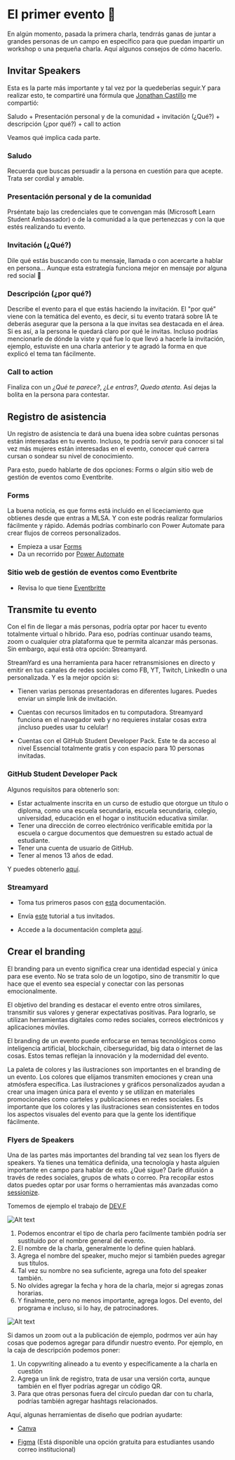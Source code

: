 # El primer evento :eyes:

En algún momento, pasada la primera charla, tendrrás ganas de juntar a grandes personas de un campo en específico para que puedan impartir un workshop o una pequeña charla. Aquí algunos consejos de cómo hacerlo.


## Invitar Speakers
Esta es la parte más importante y tal vez por la quedeberías seguir.Y para realizar esto, te compartiré una fórmula que [Jonathan Castillo]() me compartió:

Saludo + Presentación personal y de la comunidad + invitación (¿Qué?) + descripción (¿por qué?) + call to action

Veamos qué implica cada parte.
### Saludo
Recuerda que buscas persuadir a la persona en cuestión para que acepte. Trata ser cordial y amable.
### Presentación personal y de la comunidad
Prséntate bajo las credenciales que te convengan más (Microsoft Learn Student Ambassador) o  de la comunidad a la que pertenezcas y con la que estés realizando tu evento.
### Invitación (¿Qué?)
Dile qué estás buscando con tu mensaje, llamada o con acercarte a hablar en persona... Aunque esta estrategía funciona mejor en mensaje por alguna red social  :see_no_evil:
### Descripción (¿por qué?)
Describe el evento para el que estás haciendo la invitación. El "por qué" viene con la temática del evento, es decir, si tu evento tratará sobre IA te deberás asegurar que la persona a la que invitas sea destacada en el área. Si es así, a la persona le quedará claro por qué le invitas.
Incluso podrías mencionarle de dónde la viste y qué fue lo que llevó a hacerle la invitación, ejemplo, estuviste en una charla anterior y te agradó la forma en que explicó el tema tan fácilmente. 
### Call to action
Finaliza con un *¿Qué te parece?*, *¿Le entras?*, *Quedo atenta*.
Así dejas la bolita en la persona para contestar. 

## Registro de asistencia
Un registro de asistencia te dará una buena idea sobre cuántas personas están interesadas en tu evento. Incluso, te podría servir para conocer si tal vez más mujeres están interesadas en el evento, conocer qué carrera cursan o sondear su nivel de conocimiento.

Para esto, puedo hablarte de dos opciones: Forms o algún sitio web de gestión de eventos como Eventbrite.

### Forms
La buena noticia, es que forms está incluido en el liceciamiento que obtienes desde que entras a MLSA. Y con este podrás realizar formularios fácilmente y rápido. Además podrías combinarlo con Power Automate para crear flujos de correos personalizados.

+ Empieza a usar [Forms](https://forms.office.com/)
+ Da un recorrido por [Power Automate](https://powerautomate.microsoft.com/es-mx/)

### Sitio web de gestión de eventos como Eventbrite

 + Revisa lo que tiene [Eventbritte](https://www.eventbrite.com.mx/signin/)
## Transmite tu evento

Con el fin de llegar a más personas, podría optar por hacer tu evento totalmente virtual o híbrido. Para eso, podrías continuar usando teams, zoom o cualquier otra plataforma que te permita alcanzar más personas. 
Sin embargo, aquí está otra opción: Streamyard.

StreamYard es una herramienta para hacer retransmisiones en directo y emitir en tus canales de redes sociales como FB, YT, Twitch, LinkedIn o una personalizada. Y es la mejor opción si: 

+ Tienen varias personas presentadoras en diferentes lugares. Puedes enviar un simple link de invitación.

+ Cuentas con recursos limitados en tu computadora. Streamyard funciona en el navegador web y no requieres instalar cosas extra ¡incluso puedes usar tu celular!

+ Cuentas con el GitHub Student Developer Pack. Este te da acceso al nivel Essencial totalmente gratis y con espacio para 10 personas invitadas.

### GitHub Student Developer Pack
Algunos requisitos para obtenerlo son:

- Estar actualmente inscrita en un curso de estudio que otorgue un título o diploma, como una escuela secundaria, escuela secundaria, colegio, universidad, educación en el hogar o institución educativa similar.
- Tener una dirección de correo electrónico verificable emitida por la escuela o cargue documentos que demuestren su estado actual de estudiante.
- Tener una cuenta de usuario de GitHub.
- Tener al menos 13 años de edad.

Y puedes obtenerlo [aquí](https://education.github.com/pack).

### Streamyard

+ Toma tus primeros pasos con [esta](https://support.streamyard.com/hc/es-419/sections/360008864072-Inicio-Preguntas-frecuentes) documentación.
+ Envía [este](https://support.streamyard.com/hc/es-419/articles/360043291612-Instrucciones-para-invitados) tutorial a tus invitados.

+ Accede a la documentación completa [aquí](https://support.streamyard.com/hc/es-419). 


## Crear el branding

El branding para un evento significa crear una identidad especial y única para ese evento. No se trata solo de un logotipo, sino de transmitir lo que hace que el evento sea especial y conectar con las personas emocionalmente.

El objetivo del branding es destacar el evento entre otros similares, transmitir sus valores y generar expectativas positivas. Para lograrlo, se utilizan herramientas digitales como redes sociales, correos electrónicos y aplicaciones móviles. 

El branding de un evento puede enfocarse en temas tecnológicos como inteligencia artificial, blockchain, ciberseguridad, big data o internet de las cosas. Estos temas reflejan la innovación y la modernidad del evento.

La paleta de colores y las ilustraciones son importantes en el branding de un evento. Los colores que elijamos transmiten emociones y crean una atmósfera específica. Las ilustraciones y gráficos personalizados ayudan a crear una imagen única para el evento y se utilizan en materiales promocionales como carteles y publicaciones en redes sociales. Es importante que los colores y las ilustraciones sean consistentes en todos los aspectos visuales del evento para que la gente los identifique fácilmente.

### Flyers de Speakers

Una de las partes más importantes del branding tal vez sean los flyers de speakers. Ya tienes una temática definida, una tecnología y hasta alguien importante en campo para hablar de esto. ¿Qué sigue? 
Darle difusión a través de redes sociales, grupos de whats o correo. Pra recopilar estos datos puedes optar por usar forms o herramientas más avanzadas como [sessionize](https://sessionize.com/).

Tomemos de ejemplo el trabajo de [DEV.F](https://www.instagram.com/p/CunW5fZv3Uc/)

![Alt text](images/ejemplo.png)

1. Podemos encontrar el tipo de charla pero facilmente también podría ser sustituido por el nombre general del evento.
2. El nombre de la charla, generalmente lo define quien hablará. 
3. Agrega el nombre del speaker, mucho mejor si también puedes agregar sus títulos.
4. Tal vez su nombre no sea suficiente, agrega una foto del speaker también.
5. No olvides agregar la fecha y hora de la charla, mejor si agregas zonas horarias.
6. Y finalmente, pero no menos importante, agrega logos. Del evento, del programa e incluso, si lo hay, de patrocinadores. 

![Alt text](images/ejemplo2.png)

Si damos un zoom out a la publicación de ejemplo,  podrmos ver aún hay cosas que podemos agregar para difundir nuestro evento. Por ejemplo, en la caja de descripción podemos poner:
1. Un copywriting alineado a tu evento y específicamente a la charla en cuestión
2. Agrega un link de registro, trata de usar una versión corta, aunque también en el flyer podrías agregar un código QR. 
3. Para que otras personas fuera del círculo puedan dar con tu charla, podrías también agregar hashtags relacionados.

Aquí, algunas herramientas de diseño que podrían ayudarte:

+ [Canva](https://www.canva.com/es_mx/free/)

+ [Figma](https://www.figma.com/education/) (Está disponible una opción gratuita para estudiantes usando correo institucional)